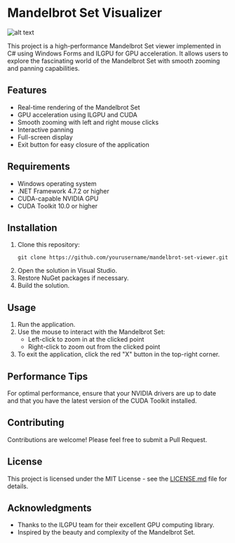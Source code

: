 # Mandelbrot Set Visualizer

![alt text](https://i.imgur.com/SZVLkeU.png)

This project is a high-performance Mandelbrot Set viewer implemented in C# using Windows Forms and ILGPU for GPU acceleration. It allows users to explore the fascinating world of the Mandelbrot Set with smooth zooming and panning capabilities.

## Features

- Real-time rendering of the Mandelbrot Set
- GPU acceleration using ILGPU and CUDA
- Smooth zooming with left and right mouse clicks
- Interactive panning
- Full-screen display
- Exit button for easy closure of the application

## Requirements

- Windows operating system
- .NET Framework 4.7.2 or higher
- CUDA-capable NVIDIA GPU
- CUDA Toolkit 10.0 or higher

## Installation

1. Clone this repository:
   ```
   git clone https://github.com/yourusername/mandelbrot-set-viewer.git
   ```
2. Open the solution in Visual Studio.
3. Restore NuGet packages if necessary.
4. Build the solution.

## Usage

1. Run the application.
2. Use the mouse to interact with the Mandelbrot Set:
   - Left-click to zoom in at the clicked point
   - Right-click to zoom out from the clicked point
3. To exit the application, click the red "X" button in the top-right corner.

## Performance Tips

For optimal performance, ensure that your NVIDIA drivers are up to date and that you have the latest version of the CUDA Toolkit installed.

## Contributing

Contributions are welcome! Please feel free to submit a Pull Request.

## License

This project is licensed under the MIT License - see the [LICENSE.md](LICENSE.md) file for details.

## Acknowledgments

- Thanks to the ILGPU team for their excellent GPU computing library.
- Inspired by the beauty and complexity of the Mandelbrot Set.
